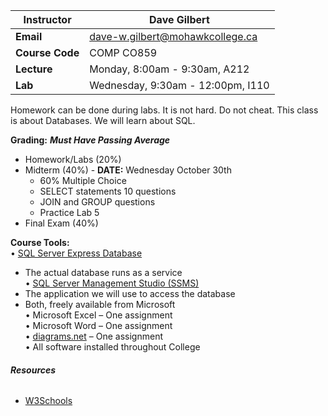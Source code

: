 
| **Instructor**  | Dave Gilbert                                                                                                                                                                                                                                                        |
| --------------- | ------------------------------------------------------------------------------------------------------------------------------------------------------------------------------------------------------------------------------------------------------------------- |
| **Email**       | [dave-w.gilbert@mohawkcollege.ca](mailto:firstname.lastname@mohawkcollege.ca?subject=CO859%20-%20%5BInsert%20subject%20here%5D&body=Please%20update%20the%20subject%20placeholder%20and%20include%20your%20full%20name%20and%20student%20number%20in%20the%20body.) |
| **Course Code** | COMP CO859                                                                                                                                                                                                                                                          |
| **Lecture**     | Monday, 8:00am - 9:30am, A212                                                                                                                                                                                                                                       |
| **Lab**         | Wednesday, 9:30am - 12:00pm, I110                                                                                                                                                                                                                                   |

Homework can be done during labs. It is not hard. Do not cheat. This class is about Databases. We will learn about SQL. 

**Grading:** 
***Must Have Passing Average***
- Homework/Labs (20%)
- Midterm (40%) - **DATE:** Wednesday October 30th
	- 60% Multiple Choice
	- SELECT statements 10 questions
	- JOIN and GROUP questions
	- Practice Lab 5
- Final Exam (40%)

**Course Tools:**  
• [SQL Server Express Database](https://www.microsoft.com/en-ca/sql-server/sql-server-downloads)  
- The actual database runs as a service  
• [SQL Server Management Studio (SSMS)](https://docs.microsoft.com/en-us/sql/ssms/download-sql-server-management-studio-ssms?view=sql-server-ver15)  
- The application we will use to access the database  
- Both, freely available from Microsoft  
	• Microsoft Excel – One assignment  
	• Microsoft Word – One assignment  
	• [diagrams.net](https://app.diagrams.net/) – One assignment  
	• All software installed throughout College

###### **Resources**
- [W3Schools](https://www.w3schools.com/sql/sql_datatypes.asp)

